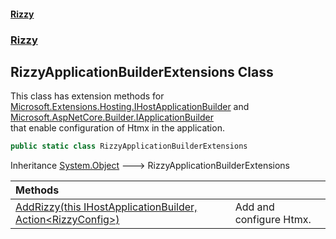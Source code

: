 #### [Rizzy](index.md 'index')
### [Rizzy](Rizzy.md 'Rizzy')

## RizzyApplicationBuilderExtensions Class

This class has extension methods for [Microsoft.Extensions.Hosting.IHostApplicationBuilder](https://docs.microsoft.com/en-us/dotnet/api/Microsoft.Extensions.Hosting.IHostApplicationBuilder 'Microsoft.Extensions.Hosting.IHostApplicationBuilder') and [Microsoft.AspNetCore.Builder.IApplicationBuilder](https://docs.microsoft.com/en-us/dotnet/api/Microsoft.AspNetCore.Builder.IApplicationBuilder 'Microsoft.AspNetCore.Builder.IApplicationBuilder')   
that enable configuration of Htmx in the application.

```csharp
public static class RizzyApplicationBuilderExtensions
```

Inheritance [System.Object](https://docs.microsoft.com/en-us/dotnet/api/System.Object 'System.Object') &#129106; RizzyApplicationBuilderExtensions

| Methods | |
| :--- | :--- |
| [AddRizzy(this IHostApplicationBuilder, Action&lt;RizzyConfig&gt;)](Rizzy.RizzyApplicationBuilderExtensions.AddRizzy(thisMicrosoft.Extensions.Hosting.IHostApplicationBuilder,System.Action_Rizzy.Configuration.RizzyConfig_).md 'Rizzy.RizzyApplicationBuilderExtensions.AddRizzy(this Microsoft.Extensions.Hosting.IHostApplicationBuilder, System.Action<Rizzy.Configuration.RizzyConfig>)') | Add and configure Htmx. |
